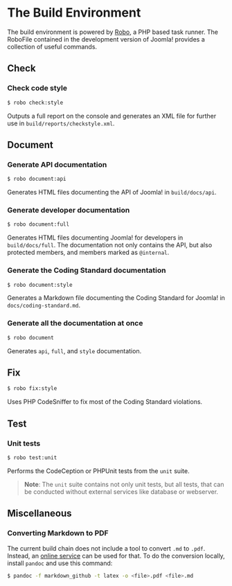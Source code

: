 # The Build Environment

The build environment is powered by [Robo](http://robo.li/), a PHP based task runner.
The RoboFile contained in the development version of Joomla! provides a collection of useful commands.

## Check

### Check code style

```bash
$ robo check:style
```

Outputs a full report on the console and generates an XML file for further use
in `build/reports/checkstyle.xml`.

## Document

### Generate API documentation

```bash
$ robo document:api
```

Generates HTML files documenting the API of Joomla! in `build/docs/api`.

### Generate developer documentation

```bash
$ robo document:full
```

Generates HTML files documenting Joomla! for developers in `build/docs/full`.
The documentation not only contains the API, but also protected members, and members marked as `@internal`.

### Generate the Coding Standard documentation

```bash
$ robo document:style
```

Generates a Markdown file documenting the Coding Standard for Joomla! in
`docs/coding-standard.md`.

### Generate all the documentation at once

```bash
$ robo document
```

Generates `api`, `full`, and `style` documentation.


## Fix

```bash
$ robo fix:style
```

Uses PHP CodeSniffer to fix most of the Coding Standard violations.

## Test

### Unit tests

```bash
$ robo test:unit
```

Performs the CodeCeption or PHPUnit tests from the `unit` suite.

> **Note**: The `unit` suite contains not only unit tests, but all tests,
> that can be conducted without external services like database or webserver.

## Miscellaneous

### Converting Markdown to PDF

The current build chain does not include a tool to convert `.md` to `.pdf`.
Instead, an [online service](http://markdown2pdf.com/) can be used for that.
To do the conversion locally, install `pandoc` and use this command:

```bash
$ pandoc -f markdown_github -t latex -o <file>.pdf <file>.md
```
